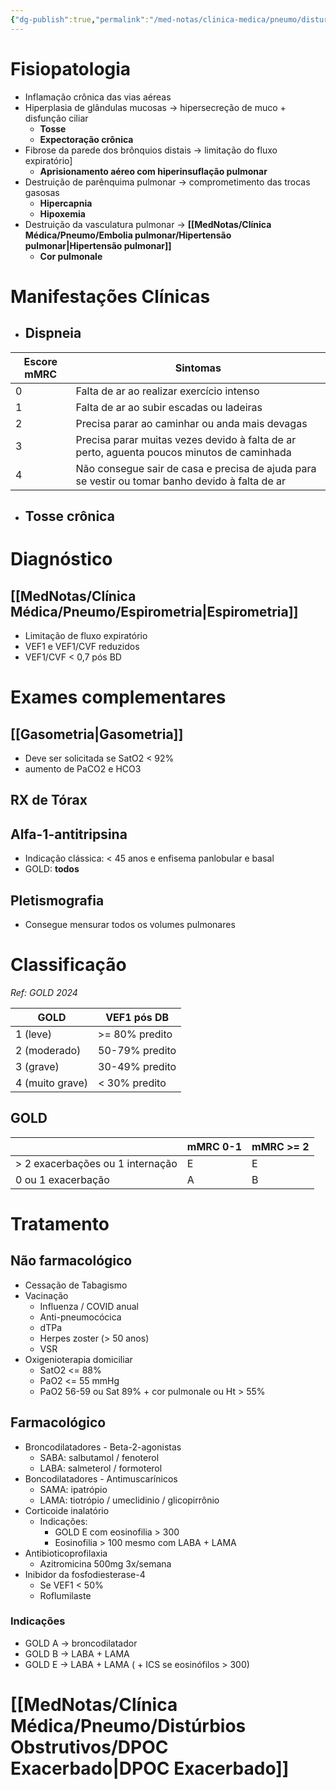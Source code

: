 ```yaml
---
{"dg-publish":true,"permalink":"/med-notas/clinica-medica/pneumo/disturbios-obstrutivos/dpoc/"}
---
```


# Fisiopatologia
- Inflamação crônica das vias aéreas
- Hiperplasia de glândulas mucosas -> hipersecreção de muco + disfunção ciliar
	- **Tosse**
	- **Expectoração crônica**
- Fibrose da parede dos brônquios distais -> limitação do fluxo expiratório]
	- **Aprisionamento aéreo com hiperinsuflação pulmonar**
- Destruição de parênquima pulmonar -> comprometimento das trocas gasosas
	- **Hipercapnia**
	- **Hipoxemia**
- Destruição da vasculatura pulmonar -> **[[MedNotas/Clínica Médica/Pneumo/Embolia pulmonar/Hipertensão pulmonar\|Hipertensão pulmonar]]**
	- **Cor pulmonale**

# Manifestações Clínicas
- ## Dispneia
| Escore mMRC | Sintomas |
| ---- | ---- |
| 0 | Falta de ar ao realizar exercício intenso |
| 1 | Falta de ar ao subir escadas ou ladeiras |
| 2 | Precisa parar ao caminhar ou anda mais devagas |
| 3 | Precisa parar muitas vezes devido à falta de ar perto, aguenta poucos minutos de caminhada |
| 4 | Não consegue sair de casa e precisa de ajuda para se vestir ou tomar banho devido à falta de ar |
- ## Tosse crônica

# Diagnóstico
## [[MedNotas/Clínica Médica/Pneumo/Espirometria\|Espirometria]]
- Limitação de fluxo expiratório
- VEF1 e VEF1/CVF reduzidos
- VEF1/CVF < 0,7 pós BD

# Exames complementares
## [[Gasometria\|Gasometria]]
- Deve ser solicitada se SatO2 < 92%
- aumento de PaCO2 e HCO3
## RX de Tórax
## Alfa-1-antitripsina
- Indicação clássica: < 45 anos e enfisema panlobular e basal
- GOLD: **todos**
## Pletismografia
- Consegue mensurar todos os volumes pulmonares

# Classificação
*Ref: GOLD 2024*

| GOLD | VEF1 pós DB |
| ---- | ---- |
| 1 (leve) | >= 80% predito |
| 2 (moderado) | 50-79% predito |
| 3 (grave) | 30-49% predito |
| 4 (muito grave) | < 30% predito |
## GOLD
|  | mMRC 0-1 | mMRC >= 2 |
| ---- | ---- | ---- |
| > 2 exacerbações ou 1 internação | E | E |
| 0 ou 1 exacerbação | A | B |


# Tratamento
## Não farmacológico
- Cessação de Tabagismo
- Vacinação
	- Influenza / COVID anual
	- Anti-pneumocócica
	- dTPa
	- Herpes zoster (> 50 anos)
	- VSR
- Oxigenioterapia domiciliar
	- SatO2 <= 88%
	- PaO2 <= 55 mmHg
	- PaO2 56-59 ou Sat 89% + cor pulmonale ou Ht > 55%
## Farmacológico
- Broncodilatadores - Beta-2-agonistas
	- SABA: salbutamol / fenoterol
	- LABA: salmeterol / formoterol
- Boncodilatadores - Antimuscarínicos
	- SAMA: ipatrópio
	- LAMA: tiotrópio / umeclidinio / glicopirrônio
- Corticoide inalatório
	- Indicações: 
		- GOLD E com eosinofilia > 300
		- Eosinofilia > 100 mesmo com LABA + LAMA
- Antibioticoprofilaxia
	- Azitromicina 500mg 3x/semana
- Inibidor da fosfodiesterase-4
	- Se VEF1 < 50%
	- Roflumilaste
### Indicações
- GOLD A -> broncodilatador
- GOLD B -> LABA + LAMA
- GOLD E -> LABA + LAMA ( + ICS se eosinófilos > 300)

# [[MedNotas/Clínica Médica/Pneumo/Distúrbios Obstrutivos/DPOC Exacerbado\|DPOC Exacerbado]]